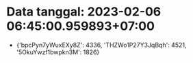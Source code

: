 # Data tanggal: 2023-02-06 06:45:00.959893+07:00

* {'bpcPyn7yWuxEXy8Z': 4336, 'THZWo1P27Y3JqBqh': 4521, '5OkuYwzf1bwpkn3M': 1826}
